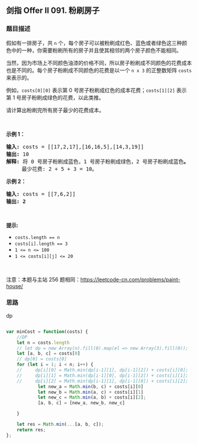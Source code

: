 ## 剑指 Offer II 091. 粉刷房子

### 题目描述

<div class="notranslate"><p>假如有一排房子，共 <code>n</code> 个，每个房子可以被粉刷成红色、蓝色或者绿色这三种颜色中的一种，你需要粉刷所有的房子并且使其相邻的两个房子颜色不能相同。</p>

<p>当然，因为市场上不同颜色油漆的价格不同，所以房子粉刷成不同颜色的花费成本也是不同的。每个房子粉刷成不同颜色的花费是以一个&nbsp;<code>n x 3</code><em>&nbsp;</em>的正整数矩阵 <code>costs</code> 来表示的。</p>

<p>例如，<code>costs[0][0]</code> 表示第 0 号房子粉刷成红色的成本花费；<code>costs[1][2]</code>&nbsp;表示第 1 号房子粉刷成绿色的花费，以此类推。</p>

<p>请计算出粉刷完所有房子最少的花费成本。</p>

<p>&nbsp;</p>

<p><strong>示例 1：</strong></p>

<pre><strong>输入: </strong>costs = [[17,2,17],[16,16,5],[14,3,19]]
<strong>输出: </strong>10
<strong>解释: </strong>将 0 号房子粉刷成蓝色，1 号房子粉刷成绿色，2 号房子粉刷成蓝色<strong>。</strong>
&nbsp;    最少花费: 2 + 5 + 3 = 10。
</pre>

<p><strong>示例 2：</strong></p>

<pre><strong>输入: </strong>costs = [[7,6,2]]
<strong>输出: 2</strong>
</pre>

<p>&nbsp;</p>

<p><strong>提示:</strong></p>

<ul>
	<li><code>costs.length == n</code></li>
	<li><code>costs[i].length == 3</code></li>
	<li><code>1 &lt;= n &lt;= 100</code></li>
	<li><code>1 &lt;= costs[i][j] &lt;= 20</code></li>
</ul>

<p>&nbsp;</p>

<p>注意：本题与主站 256&nbsp;题相同：<a href="https://leetcode-cn.com/problems/paint-house/">https://leetcode-cn.com/problems/paint-house/</a></p>
</div>

### 思路

dp 

```js

var minCost = function(costs) {
    //DP
    let n = costs.length
    // let dp = new Array(n).fill(0).map(el => new Array(3).fill(0));
    let [a, b, c] = costs[0]
    // dp[0] = costs[0]
    for (let i = 1; i < n; i++) {
    //     dp[i][0] = Math.min(dp[i-1][1], dp[i-1][2]) + costs[i][0];
    //     dp[i][1] = Math.min(dp[i-1][0], dp[i-1][2]) + costs[i][1];
    //     dp[i][2] = Math.min(dp[i-1][1], dp[i-1][0]) + costs[i][2];
            let new_a = Math.min(b, c) + costs[i][0]
            let new_b = Math.min(a, c) + costs[i][1]
            let new_c = Math.min(a, b) + costs[i][2];
            [a, b, c] = [new_a, new_b, new_c]

    }

    let res = Math.min(...[a, b, c]);
    return res;
};
```